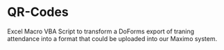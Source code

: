 # QR-Codes

Excel Macro VBA Script to transform a DoForms export of traning attendance into a format that could be uploaded into our Maximo system.
